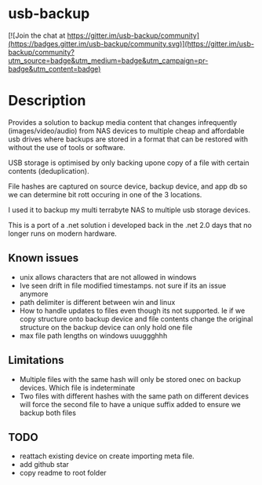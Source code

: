 # usb-backup

[![Join the chat at https://gitter.im/usb-backup/community](https://badges.gitter.im/usb-backup/community.svg)](https://gitter.im/usb-backup/community?utm_source=badge&utm_medium=badge&utm_campaign=pr-badge&utm_content=badge)

# Description
Provides a solution to backup media content that changes infrequently (images/video/audio) from NAS devices to multiple cheap and affordable usb drives
where backups are stored in a format that can be restored with without the use of tools or software.

USB storage is optimised by only backing upone copy of a file with certain contents (deduplication).

File hashes are captured on source device, backup device, and app db so we can determine bit rott occuring in one of the 3 locations.

I used it to backup my multi terrabyte NAS to multiple usb storage devices.

This is a port of a .net solution i developed back in the .net 2.0 days that no longer runs on modern hardware.

## Known issues
- unix allows characters that are not allowed in windows
- Ive seen drift in file modified timestamps. not sure if its an issue anymore
- path delimiter is different between win and linux
- How to handle updates to files even though its not supported. Ie if we copy structure onto backup device and file contents change the original structure on the backup device can only hold one file
- max file path lengths on windows uuuggghhh

## Limitations
- Multiple files with the same hash will only be stored onec on backup devices. Which file is indeterminate
- Two files with different hashes with the same path on different devices will force the second file to have a unique suffix added to ensure
  we backup both files


## TODO
- reattach existing device on create importing meta file.
- add github star
- copy readme to root folder
